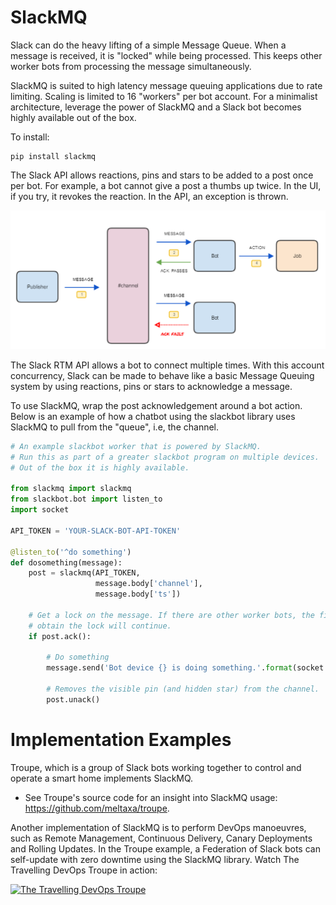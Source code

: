 # SlackMQ

Slack can do the heavy lifting of a simple Message Queue. When a message is received,
it is "locked" while being processed. This keeps other worker bots from processing the
message simultaneously.

SlackMQ is suited to high latency message queuing applications due to rate limiting.
Scaling is limited to 16 "workers" per bot account. For a minimalist architecture,
leverage the power of SlackMQ and a Slack bot becomes highly available out of the box.

To install:
```
pip install slackmq
```

The Slack API allows reactions, pins and stars to be added to a post once per bot.
For example, a bot cannot give a post a thumbs up twice. In the UI, if you try, it
revokes the reaction. In the API, an exception is thrown.

![SlackMQ workflow](docs/slackmq-workflow.png)

The Slack RTM API allows a bot to connect multiple times. With this account concurrency, 
Slack can be made to behave like a basic Message Queuing system by using reactions,
pins or stars to acknowledge a message.

To use SlackMQ, wrap the post acknowledgement around a bot action. Below is an example
of how a chatbot using the slackbot library uses SlackMQ to pull from the "queue", 
i.e, the channel.

```python
# An example slackbot worker that is powered by SlackMQ.
# Run this as part of a greater slackbot program on multiple devices.
# Out of the box it is highly available.

from slackmq import slackmq
from slackbot.bot import listen_to
import socket

API_TOKEN = 'YOUR-SLACK-BOT-API-TOKEN'

@listen_to('^do something')
def dosomething(message):
    post = slackmq(API_TOKEN,
                   message.body['channel'], 
                   message.body['ts'])
    
    # Get a lock on the message. If there are other worker bots, the first to
    # obtain the lock will continue.
    if post.ack():
        
        # Do something
        message.send('Bot device {} is doing something.'.format(socket.gethostname()))
        
        # Removes the visible pin (and hidden star) from the channel.
        post.unack()
```

# Implementation Examples

Troupe, which is a group of Slack bots working together to control and operate a smart 
home implements SlackMQ. 
- See Troupe's source code for an insight into SlackMQ usage: https://github.com/meltaxa/troupe.

Another implementation of SlackMQ is to perform DevOps manoeuvres, such as
Remote Management, Continuous Delivery, Canary Deployments and Rolling Updates. In the
Troupe example, a Federation of Slack bots can self-update with zero downtime using the
SlackMQ library. Watch The Travelling DevOps Troupe in action:

[![The Travelling DevOps Troupe](http://img.youtube.com/vi/7TuYA2jt-Vc/0.jpg)](https://www.youtube.com/watch?v=7TuYA2jt-Vc "The Travelling DevOps Troupe")
